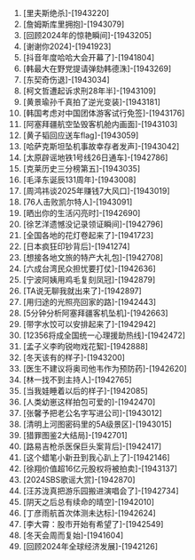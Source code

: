 
1. [里夫斯绝杀]-[1943220]
1. [詹姆斯库里拥抱]-[1943079]
1. [回顾2024年的惊艳瞬间]-[1943205]
1. [谢谢你2024]-[1941923]
1. [抖音年度哈哈大会开幕了]-[1941804]
1. [韩最大在野党提请弹劾韩德洙]-[1943269]
1. [东契奇伤退]-[1943034]
1. [柯文哲遭起诉求刑28年半]-[1943109]
1. [黄景瑜孙千真拍了逆光变装]-[1943181]
1. [韩国考虑对中国团体游客试行免签]-[1943176]
1. [阿塞拜疆航空坠毁客机舱内画面]-[1943103]
1. [黄子韬回应送车flag]-[1943059]
1. [哈萨克斯坦坠机事故幸存者发声]-[1943042]
1. [太原辟谣地铁1号线26日通车]-[1942786]
1. [克莱历史三分榜第五]-[1943035]
1. [毛泽东诞辰131周年]-[1943008]
1. [周鸿祎谈2025年赚钱7大风口]-[1943019]
1. [76人击败凯尔特人]-[1943091]
1. [晒出你的生活闪亮时]-[1942690]
1. [徐艺洋遗憾没记录领证瞬间]-[1942796]
1. [全国各地的花灯卷起来了]-[1941723]
1. [日本疯狂印钞背后]-[1941274]
1. [想接各地文旅的特产大礼包]-[1942708]
1. [六成台湾民众担忧要打仗]-[1942636]
1. [宁波阿姨用鸡毛复刻凤冠]-[1942879]
1. [TA说无聊我就出来了]-[1942897]
1. [用归途的光照亮回家的路]-[1942443]
1. [5分钟分析阿塞拜疆客机坠机]-[1942663]
1. [带字水饺可以安排起来了]-[1942942]
1. [12356将成全国统一心理援助热线]-[1942472]
1. [孟子义李昀锐吻戏花絮]-[1942888]
1. [冬天该有的样子]-[1943200]
1. [医生不建议将奥司他韦作为预防药]-[1942620]
1. [林一找不到主持人]-[1942765]
1. [当我娃睡着以后的样子]-[1942085]
1. [人类幼崽这样拍包可爱的]-[1942470]
1. [张馨予把老公名字写进公司]-[1943012]
1. [清明上河图密码里的5A级景区]-[1943015]
1. [猎罪图鉴2大结局]-[1942701]
1. [路易吉枪杀医保巨头案背后]-[1942417]
1. [这个蜡笔小新丑到我心趴上了]-[1942146]
1. [徐翔价值超16亿元股权将被拍卖]-[1943137]
1. [2024SBS歌谣大赏]-[1942870]
1. [汪苏泷真把游乐园搬进演唱会了]-[1942734]
1. [阴天之后总有续命的晴空]-[1942010]
1. [丁彦雨航首次体测未达标]-[1942624]
1. [李大霄：股市开始有希望了]-[1942549]
1. [冬天会周而复始]-[1941604]
1. [回顾2024年全球经济发展]-[1942126]